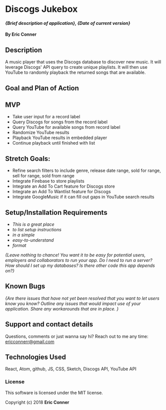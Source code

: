 # Discogs Jukebox

#### _{Brief description of application}, {Date of current version}_

#### By Eric Conner

## Description
A music player that uses the Discogs database to discover new music. It will leverage Discogs' API query to create unique playlists. It will then use YouTube to randomly playback the returned songs that are available.

## Goal and Plan of Action

## MVP
* Take user input for a record label
* Query Discogs for songs from the record label
* Query YouTube for available songs from record label
* Randomize YouTube results
* Playback YouTube results in embedded player
* Continue playback until finished with list

## Stretch Goals:
* Refine search filters to include genre, release date range, sold for range, sell for range, sold from range
* Integrate Firebase to store playlists
* Integrate an Add To Cart feature for Discogs store
* Integrate an Add To Wantlist feature for Discogs
* Integrate GoogleMusic if it can fill out gaps in YouTube search results

## Setup/Installation Requirements

* _This is a great place_
* _to list setup instructions_
* _in a simple_
* _easy-to-understand_
* _format_

_{Leave nothing to chance! You want it to be easy for potential users, employers and collaborators to run your app. Do I need to run a server? How should I set up my databases? Is there other code this app depends on?}_

## Known Bugs

_{Are there issues that have not yet been resolved that you want to let users know you know?  Outline any issues that would impact use of your application.  Share any workarounds that are in place. }_

## Support and contact details

Questions, comments or just wanna say hi? Reach out to me any time: ericconnerr@gmail.com

## Technologies Used

React, Atom, github, JS, CSS, Sketch, Discogs API, YouTube API

### License

This software is licensed under the MIT license.


Copyright (c) 2018 **Eric Conner**
